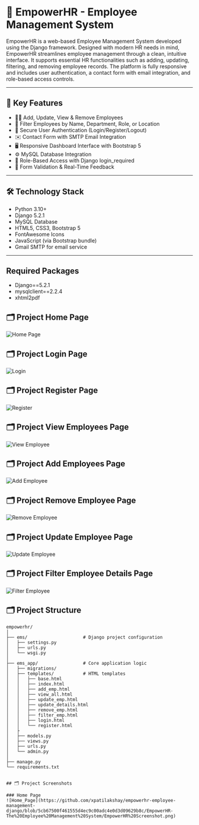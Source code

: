 # 💼 EmpowerHR - Employee Management System

EmpowerHR is a web-based Employee Management System developed using the Django framework. Designed with modern HR needs in mind, EmpowerHR streamlines employee management through a clean, intuitive interface. It supports essential HR functionalities such as adding, updating, filtering, and removing employee records. The platform is fully responsive and includes user authentication, a contact form with email integration, and role-based access controls.

---

## 🌟 Key Features

- 🧑‍💼 Add, Update, View & Remove Employees
- 🔎 Filter Employees by Name, Department, Role, or Location
- 🔐 Secure User Authentication (Login/Register/Logout)
- ✉️ Contact Form with SMTP Email Integration
- 🖥️ Responsive Dashboard Interface with Bootstrap 5
- ⚙️ MySQL Database Integration
- 🔏 Role-Based Access with Django login_required
- 🧾 Form Validation & Real-Time Feedback

---

## 🛠️ Technology Stack

- Python 3.10+
- Django 5.2.1
- MySQL Database
- HTML5, CSS3, Bootstrap 5
- FontAwesome Icons
- JavaScript (via Bootstrap bundle)
- Gmail SMTP for email service

---

## Required Packages

- Django==5.2.1
- mysqlclient==2.2.4
- xhtml2pdf


## 🗂️ Project Home Page
![Home Page](https://github.com/xpatilakshay/empowerhr-employee-management-django/blob/c27a8e84f90ceaf62cf1b96ec8a8b8c57e00660b/Project%20Screenshots/EmpowerHR%20Screenshot.png)

## 🗂️ Project Login Page

![Login](https://github.com/xpatilakshay/empowerhr-employee-management-django/blob/0870828bf3cc556bc6ed7c9846403de18670870d/Project%20Screenshots/login.png?raw=true)

## 🗂️ Project Register Page

![Register](https://github.com/xpatilakshay/empowerhr-employee-management-django/blob/0870828bf3cc556bc6ed7c9846403de18670870d/Project%20Screenshots/register.png?raw=true)

## 🗂️ Project View Employees Page

![View Employee](https://github.com/xpatilakshay/empowerhr-employee-management-django/blob/0870828bf3cc556bc6ed7c9846403de18670870d/Project%20Screenshots/view_emp.png?raw=true)

## 🗂️ Project Add Employees Page

![Add Employee](https://github.com/xpatilakshay/empowerhr-employee-management-django/blob/0870828bf3cc556bc6ed7c9846403de18670870d/Project%20Screenshots/add_emp.png?raw=true)

## 🗂️ Project Remove Employee Page

![Remove Employee](https://github.com/xpatilakshay/empowerhr-employee-management-django/blob/0870828bf3cc556bc6ed7c9846403de18670870d/Project%20Screenshots/remove_emp.png?raw=true)

## 🗂️ Project Update Employee Page

![Update Employee](https://github.com/xpatilakshay/empowerhr-employee-management-django/blob/0870828bf3cc556bc6ed7c9846403de18670870d/Project%20Screenshots/Update_emp.png?raw=true)

## 🗂️ Project Filter Employee Details Page

![Filter Employee](https://github.com/xpatilakshay/empowerhr-employee-management-django/blob/0870828bf3cc556bc6ed7c9846403de18670870d/Project%20Screenshots/filter_emp.png?raw=true)

## 🗂️ Project Structure

```plaintext
empowerhr/
│
├── ems/                     # Django project configuration
│   ├── settings.py
│   ├── urls.py
│   └── wsgi.py
│
├── ems_app/                 # Core application logic
│   ├── migrations/
│   ├── templates/           # HTML templates
│   │   ├── base.html
│   │   ├── index.html
│   │   ├── add_emp.html
│   │   ├── view_all.html
│   │   ├── update_emp.html
│   │   ├── update_details.html
│   │   ├── remove_emp.html
│   │   ├── filter_emp.html
│   │   ├── login.html
│   │   └── register.html
│   ├           
│   ├── models.py
│   ├── views.py
│   ├── urls.py
│   └── admin.py
│
├── manage.py
└── requirements.txt


## 🗂️ Project Screenshots

### Home Page
![Home_Page](https://github.com/xpatilakshay/empowerhr-employee-management-django/blob/5cb67500f461555d4ec9c00adc4e0d3d09629b8c/EmpowerHR-The%20Employee%20Management%20System/EmpowerHR%20Screenshot.png)
